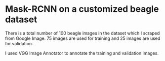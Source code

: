 # Mask-RCNN on a customized beagle dataset

There is a total number of 100 beagle images in the dataset which I scraped from Google Image. 75 images are used for training and 25 images are used for validation.

I used VGG Image Annotator to annotate the training and validation images.

